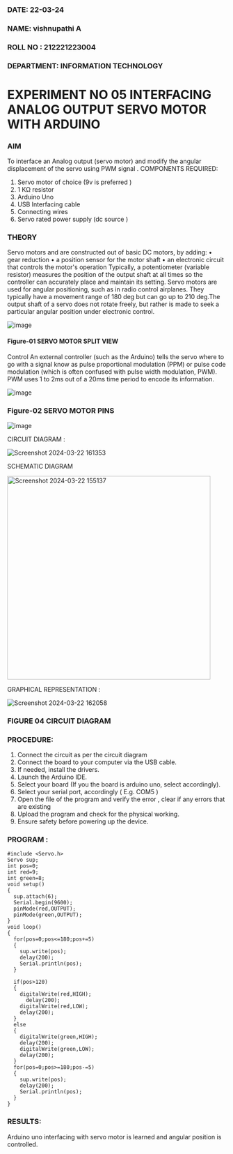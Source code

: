 ###  DATE: 22-03-24

###  NAME: vishnupathi A
###  ROLL NO : 212221223004
###  DEPARTMENT:  INFORMATION TECHNOLOGY


# EXPERIMENT NO 05 INTERFACING ANALOG OUTPUT SERVO MOTOR WITH ARDUINO

### AIM
To interface an Analog output (servo motor) and modify the angular displacement of the servo using PWM signal .
COMPONENTS REQUIRED:
1.	Servo motor of choice (9v is preferred )
2.	1 KΩ resistor 
3.	Arduino Uno 
4.	USB Interfacing cable 
5.	Connecting wires 
6.	Servo rated power supply (dc source )


### THEORY
Servo motors and are constructed out of basic DC motors, by adding:
•	 gear reduction
•	 a position sensor for the motor shaft
•	 an electronic circuit that controls the motor's operation
Typically, a potentiometer (variable resistor) measures the position of the output shaft at all times so the controller can accurately place and maintain its setting.
Servo motors are used for angular positioning, such as in radio control airplanes.  They typically have a movement range of 180 deg but can go up to 210 deg.The output shaft of a servo does not rotate freely, but rather is made to seek a particular angular position under electronic control. 


![image](https://user-images.githubusercontent.com/36288975/163544439-1f477927-fcd4-42f0-9ce4-c863fdbf1210.png)



#### Figure-01 SERVO MOTOR SPLIT VIEW 
Control 
An external controller (such as the Arduino) tells the servo where to go with a signal know as pulse proportional modulation (PPM) or pulse code modulation (which is often confused with pulse width modulation, PWM). PWM uses 1 to 2ms out of a 20ms time period to encode its information.
 
 
 ![image](https://user-images.githubusercontent.com/36288975/163544482-3027136f-7135-4f3d-a23f-8dc2fe04194d.png)

### Figure-02 SERVO MOTOR PINS

 ![image](https://user-images.githubusercontent.com/36288975/163544513-ca497421-e6ba-4f91-871f-5cfba77f22a8.png)
 

CIRCUIT DIAGRAM :

![Screenshot 2024-03-22 161353](https://github.com/chandramohan3/EXPERIMENT-NO--05-INTERFACING-ANALOG-OUTPUT-SERVO-MOTOR-WITH-ARDUINO-/assets/142579775/791394f8-70d6-4da2-b7fd-a3034085b3e5)


SCHEMATIC DIAGRAM
 

<img width="467" alt="Screenshot 2024-03-22 155137" src="https://github.com/vasanthkumarch/EXPERIMENT-NO--05-INTERFACING-ANALOG-OUTPUT-SERVO-MOTOR-WITH-ARDUINO-/assets/145830753/393aedad-937a-44e4-9b48-d59f6b2ed343">


GRAPHICAL REPRESENTATION :

![Screenshot 2024-03-22 162058](https://github.com/chandramohan3/EXPERIMENT-NO--05-INTERFACING-ANALOG-OUTPUT-SERVO-MOTOR-WITH-ARDUINO-/assets/142579775/88b7a305-63ce-4392-a94e-d94e8f3d4d70)


 

### FIGURE 04 CIRCUIT DIAGRAM



### PROCEDURE:
1.	Connect the circuit as per the circuit diagram 
2.	Connect the board to your computer via the USB cable.
3.	If needed, install the drivers.
4.	Launch the Arduino IDE.
5.	Select your board (If you the board is arduino uno, select accordingly).
6.	Select your serial port, accordingly ( E.g. COM5 )
7.	Open the file of the program  and verify the error , clear if any errors that are existing 
8.	Upload the program and check for the physical working. 
9.	Ensure safety before powering up the device.


### PROGRAM :
```
#include <Servo.h>
Servo sup;
int pos=0;
int red=9;
int green=8;
void setup()
{
  sup.attach(6);
  Serial.begin(9600);
  pinMode(red,OUTPUT);
  pinMode(green,OUTPUT);
}
void loop()
{
  for(pos=0;pos<=180;pos+=5)
  {
    sup.write(pos);
    delay(200);
    Serial.println(pos);
  }  
  
  if(pos>120)
  {
    digitalWrite(red,HIGH);
      delay(200);
    digitalWrite(red,LOW);
    delay(200);
  }
  else
  {
    digitalWrite(green,HIGH);
    delay(200);
    digitalWrite(green,LOW);
    delay(200);
  }
  for(pos=0;pos>=180;pos-=5)
  {
    sup.write(pos);
    delay(200);
    Serial.println(pos);
  }
}

```
 









### RESULTS: 
Arduino uno interfacing with servo motor is learned and angular position is controlled.


